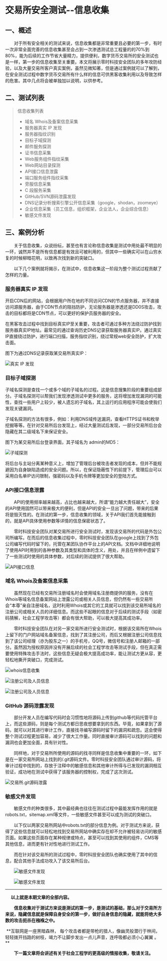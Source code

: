 # 交易所安全测试--信息收集

## 一、概述

　　对于所有安全相关的测试来说，信息收集都是非常重要且必要的第一步，有时一次非常全面完善的信息收集甚至会占到一次渗透测试总工程量的的70%到80%，能为后续的工作节省大量精力，提供便利，数字货币交易所的安全测试也是一样，第一步的信息收集至关重要。本文将展示零时科技安全团队的多年攻防经验，以及大量交易所客户真实案例，虽然见微知著，但是通过案例就可以了解到，在安全测试过程中数字货币交易所有什么样的信息可供黑客收集利用以及导致怎样的危害。其中几点将会被单独加以说明，以供参考。



## 二、测试列表

> 信息收集列表
>
> - 域名 Whois及备案信息采集
> - 服务器真实 IP 发现
> - 服务器指纹识别
> - 目标子域探测
> - 邮件服务探测
> - 证书信息采集
> - Web服务组件指纹采集
> - Web网站目录探测
> - API接口信息泄露
> - 端口服务组件指纹采集
> - 旁服信息采集
> - C 段服务采集
> - GitHub/SVN源码泄露发现
> - DNS记录分析搜索引擎公开信息采集（google，shodan，zoomeye）
> - 企业信息采集（员工信息，组织框架，企业法人，企业综合信息）
> - 敏感文件发现



## 三、案例分析

　　关于信息收集，众说纷纭，甚至也有言论称信息收集是测试中用处最不明显的一环，诚然并不是所有信息都是有效且可被利用的，但其中一些确实可以在山穷水复的时候柳暗花明，以致再次找到新的突破口。

　　以下几个案例就将揭示，在测试中，信息收集这一阶段为整个测试过程贡献了怎样的力量。

### 服务器真实 IP 发现

​		开启CDN后的网站，会根据用户所在地的不同访问CDN的节点服务器，并不直接访问源服务器，由于CDN节点的阻挡防护，无论服务器是渗透还是DD0S攻击，攻击的目标都将是CDN节点，可以更好的保护员服务器的安全。

​		在黑客攻击过程中找到目标真实IP至关重要，攻击者可通过多种方法绕过防护找到服务器真实IP地址。最常见的通过查询历史DNS记录获取服务器真实IP。通过真实IP直接绕过防护，进行端口扫描，服务指纹识别，绕过常规web安全防护，扩大攻击面。

图下为通过DNS记录获取某交易所真实IP：

![真实 IP 发现](https://i.loli.net/2019/11/07/sHRWJIQiN6F7kVn.png)



### 目标子域探测

​		子域名探测是查找一个或多个域的子域名的过程。这是信息搜集阶段的重要组成部分。子域名探测可以帮我们发现渗透测试中更多的服务，这将增加发现漏洞的可能性，查找一些用户上较少，被人遗忘的子域名，其上运行的应用程序可能会使我们发现关键漏洞。

​		子域名探测的方法有很多，例如：利用DNS域传送漏洞，查看HTTPS证书和枚举挖掘等等。在针对交易所后台发现上，经过大量测试后发现，一部分交易所后台会隐藏在其二级域名下来保证安全。

图下为某交易所后台登录界面，其子域名为 admin的MD5：

![子域探测](https://i.loli.net/2019/11/07/r7NthFvO423iqVW.png)

​		将后台与主站分离某种意义上，增加了管理后台被攻击者发现的成本，但并不能规避因为自身缺陷造成的安全问题。所以，在保证隐蔽性下的前提下，管理后台可以采用白名单IP访问限制，强密码以及手机令牌等更加安全的登陆方式。



### API接口信息泄露

　　API的使用频率越来越高，占比也越来越大，所谓“能力越大责任越大”，安全的API使用固然可以带来极大的便利，但是API的安全一旦出了问题，带来的后果将是毁灭性的。在测试的第一步，信息收集的领域，关于API我们首先能接触到的，就是API具体使用参数等详情的信息保密状态了。

　　零时科技安全团队对某交易所进行安全测试时，发现该交易所的代码是外包公司所编写。在而后的信息收集过程中，零时科技安全团队在google上找到了外包公司编写代码时留下的，托管在某团队协作平台上的API文档。文档中详细地说明了使用API时用到的各种参数及其类型和具体的含义，用处，并且在样例中遗留下了一些测试时使用的具体参数，对后续的测试提供了很大帮助。



![API接口信息](https://i.loli.net/2019/11/07/qEcmYofRhLkNesi.png)



### 域名 Whois及备案信息采集

　　虽然现在已经有交易所注册域名时会使用域名注册商提供的服务，没有在Whois等域名信息备案网站上泄露公司或相关人员信息，但仍然有一些交易所会“本尊”亲自注册域名，这时利用Whois或其它的工具就可以找到该交易所域名的注册公司或相关人员的详细信息。而这些不起眼的信息对于后续的测试手段（如密码猜解，社会工程学攻击等）都会有很大帮助，可以极大提高其成功率。

　　零时科技安全团队在对另一家交易所进行安全测试时，根据该交易所在Whois上留下的门户网站域名备案信息，找到了其注册公司，而后又根据注册公司信息找到了该公司经理（亦为股东之一）的手机号，QQ号，微信号和注册人邮箱的一部分。虽然因为授权原因并没有开展后续的社会工程学攻击等测试手段，但在真正需要使用特殊攻击手法时，这些信息无疑会极大提高成功率，能让测试方更从容，更轻松地撕开突破口，完成测试。

![whois信息收集](https://i.loli.net/2019/11/07/Kl9XNmkWteuyg6R.png)



![注册公司及人员信息](https://i.loli.net/2019/11/07/CwmeoZQ6V9Mjsb7.png)





![注册公司及人员信息](https://i.loli.net/2019/11/07/fVNaEYFeQM6pICZ.png)



### GitHub 源码泄露发现

　　部分开发人员在编写代码时会习惯性地将源码上传到github等代码托管平台上，而这些源码，则是每个测试方都日思夜想要拿到的东西。毕竟，如果拿到了源码，就可以对其进行审计工作，直接找寻编写源码时留下的漏洞和疏忽。这会使得整个测试过程更加容易，减少了很大工作量。同时直接审计源码可以找到的问题和漏洞也会更加全面，具有针对性。

　　同样地，对于交易所所使用的源码的找寻同样是信息收集中重要的一环，如下是在一家交易所网站上找到的/.git源码文件。零时科技安全团队通过审计源码，将审计过程中找到的，存放于注释中的敏感信息和其他审计所得与已发现的漏洞相互验证，成功地在测试中获得了该服务器的控制权，完成了这次测试。

![交易所.git源码泄露](https://i.loli.net/2019/11/07/mfsBpjLDXtT1JVi.png)



### 敏感文件发现

　　敏感文件的种类很多，其中最经典也往往在测试过程中最能发挥作用的就是robots.txt，sitemap.xml等文件，一些敏感文件甚至可以成为测试的突破口。

　　以下仅以两家交易所网站中robots.txt的部分信息为例。对于测试方来说，获得了这些信息就可以轻松地找到交易所网站中确实存在却不允许被轻易访问的敏感页面。如果这些页面存在某种规律或特点，甚至可以找到其使用的组件，CMS等其他信息，进而更有针对性地进行测试工作。

　　而在针对该交易所的测试过程中，零时科技安全团队也确实使用了其中的信息，配合其他手法成功攻入了该交易所后台。



　　![敏感文件发现](https://i.loli.net/2019/11/07/qNK3mpF17sPRkhg.png)



　　![敏感文件发现](https://i.loli.net/2019/11/07/nXrcFj6GJmK5MDE.png)



----

​	　**以上就是本期文章的全部内容。**

　　**信息收集对于测试方来说是测试的第一步，是测试的基础，那么对于交易所方来说，隐藏信息就是保障自身安全的第一步，做好自身信息的隐藏，就能将绝大多数的攻击扼杀在襁褓之中。**

​		**互联网是一座黑暗森林， 每个攻击者都是带枪的猎人，像幽灵般潜行于林间，轻轻拨开挡路的树枝，竭力不让脚步发出一点儿声音，连呼吸都必须小心翼翼 。 **

　　**下一篇文章将会讲述有关于社会工程学的更高级的情报收集，敬请关注。**
